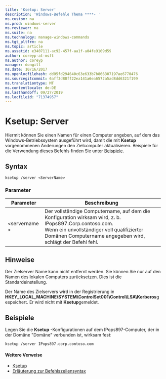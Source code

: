 ```yaml
---
title: 'Ksetup: Server'
description: 'Windows-Befehle Thema ****- '
ms.custom: na
ms.prod: windows-server
ms.reviewer: na
ms.suite: na
ms.technology: manage-windows-commands
ms.tgt_pltfrm: na
ms.topic: article
ms.assetid: e3407111-ac92-457f-aa1f-a04fe9109d59
author: coreyp-at-msft
ms.author: coreyp
manager: dongill
ms.date: 10/16/2017
ms.openlocfilehash: dd05fd294640c63e633b7b866307197ae6770476
ms.sourcegitcommit: 6aff3d88ff22ea141a6ea6572a5ad8dd6321f199
ms.translationtype: MT
ms.contentlocale: de-DE
ms.lasthandoff: 09/27/2019
ms.locfileid: "71374957"
---
```

# <a name="ksetupserver"></a>Ksetup: Server



Hiermit können Sie einen Namen für einen Computer angeben, auf dem das Windows-Betriebssystem ausgeführt wird, damit die mit **Ksetup** vorgenommenen Änderungen den Zielcomputer aktualisieren. Beispiele für die Verwendung dieses Befehls finden Sie unter [Beispiele](#BKMK_Examples).

## <a name="syntax"></a>Syntax

```
ksetup /server <ServerName>
```

### <a name="parameters"></a>Parameter

|Parameter|Beschreibung|
|---------|-----------|
|\<servername >|Der vollständige Computername, auf dem die Konfiguration wirksam wird, z. b. IPops897.Corp.contoso.com.</br>Wenn ein unvollständiger voll qualifizierter Domänen Computername angegeben wird, schlägt der Befehl fehl.|

## <a name="remarks"></a>Hinweise

Der Zielserver Name kann nicht entfernt werden. Sie können Sie nur auf den Namen des lokalen Computers zurücksetzen. Dies ist die Standardeinstellung.

Der Name des Zielservers wird in der Registrierung in **HKEY_LOCAL_MACHINE\SYSTEM\ControlSet001\Control\LSA\Kerberos**gespeichert. Er wird nicht mit **Ksetup**gemeldet.

## <a name="BKMK_Examples"></a>Beispiele

Legen Sie die **Ksetup** -Konfigurationen auf dem IPops897-Computer, der in der Domäne "Domäne" verbunden ist, wirksam fest:
```
ksetup /server IPops897.corp.contoso.com
```

#### <a name="additional-references"></a>Weitere Verweise

-   [Ksetup](ksetup.md)
-   [Erläuterung zur Befehlszeilensyntax](command-line-syntax-key.md)